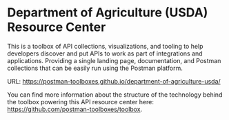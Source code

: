 # Department of Agriculture (USDA) Resource Center
This is a toolbox of API collections, visualizations, and tooling to help developers discover and put APIs to work as part of integrations and applications. Providing a single landing page, documentation, and Postman collections that can be easily run using the Postman platform.

URL: https://postman-toolboxes.github.io/department-of-agriculture-usda/

You can find more information about the structure of the technology behind the toolbox powering this API resource center here: https://github.com/postman-toolboxes/toolbox.
